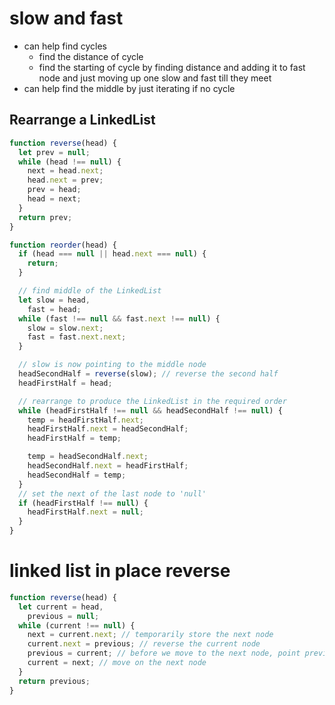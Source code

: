 # slow and fast

- can help find cycles
  - find the distance of cycle
  - find the starting of cycle by finding distance and adding it to fast node and just moving up one slow and fast till they meet
- can help find the middle by just iterating if no cycle

## Rearrange a LinkedList

```javascript
function reverse(head) {
  let prev = null;
  while (head !== null) {
    next = head.next;
    head.next = prev;
    prev = head;
    head = next;
  }
  return prev;
}

function reorder(head) {
  if (head === null || head.next === null) {
    return;
  }

  // find middle of the LinkedList
  let slow = head,
    fast = head;
  while (fast !== null && fast.next !== null) {
    slow = slow.next;
    fast = fast.next.next;
  }

  // slow is now pointing to the middle node
  headSecondHalf = reverse(slow); // reverse the second half
  headFirstHalf = head;

  // rearrange to produce the LinkedList in the required order
  while (headFirstHalf !== null && headSecondHalf !== null) {
    temp = headFirstHalf.next;
    headFirstHalf.next = headSecondHalf;
    headFirstHalf = temp;

    temp = headSecondHalf.next;
    headSecondHalf.next = headFirstHalf;
    headSecondHalf = temp;
  }
  // set the next of the last node to 'null'
  if (headFirstHalf !== null) {
    headFirstHalf.next = null;
  }
}
```

# linked list in place reverse

```javascript
function reverse(head) {
  let current = head,
    previous = null;
  while (current !== null) {
    next = current.next; // temporarily store the next node
    current.next = previous; // reverse the current node
    previous = current; // before we move to the next node, point previous to the current node
    current = next; // move on the next node
  }
  return previous;
}
```
